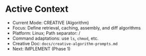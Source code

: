 # Active Context

- Current Mode: CREATIVE (Algorithm)
- Focus: Define retrieval, caching, assembly, and diff algorithms
- Platform: Linux; Path separator: /
- Command adaptations: use `ls`, `chmod`, etc.
- Creative Doc: `docs/creative-algorithm-prompts.md`
- Next: IMPLEMENT (Phase 1)
